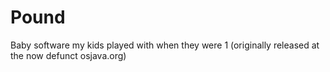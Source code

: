 Pound
=====

Baby software my kids played with when they were 1 (originally released at the now defunct osjava.org)
